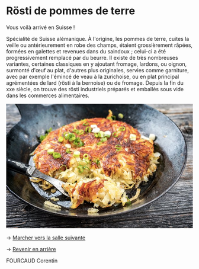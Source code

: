 # **Rösti de pommes de terre**

Vous voilà arrivé en Suisse !

Spécialité de Suisse alémanique. À l'origine, les pommes de terre, cuites la veille ou antérieurement en robe des champs, étaient grossièrement râpées, formées en galettes et revenues dans du saindoux ; celui-ci a été progressivement remplacé par du beurre. Il existe de très nombreuses variantes, certaines classiques en y ajoutant fromage, lardons, ou oignon, surmonté d'œuf au plat, d'autres plus originales, servies comme garniture, avec par exemple l'émincé de veau à la zurichoise, ou en plat principal agrémentées de lard (rösti à la bernoise) ou de fromage. Depuis la fin du xxe siècle, on trouve des rösti industriels préparés et emballés sous vide dans les commerces alimentaires.

![alt text](/images/Plat12.jpg)

-> [Marcher vers la salle suivante](https://github.com/cfourcaud/TP2_GRP3_Labyrinthe/blob/main/end.md)

-> [Revenir en arrière](https://github.com/cfourcaud/TP2_GRP3_Labyrinthe/blob/main/Salle9.md)

FOURCAUD Corentin
